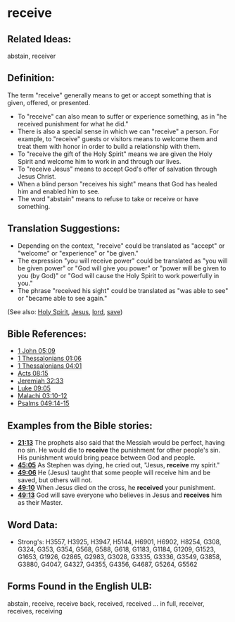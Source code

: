# receive

## Related Ideas:

abstain, receiver

## Definition:

The term "receive" generally means to get or accept something that is given, offered, or presented.

* To "receive" can also mean to suffer or experience something, as in "he received punishment for what he did."
* There is also a special sense in which we can "receive" a person. For example, to "receive" guests or visitors means to welcome them and treat them with honor in order to build a relationship with them.
* To "receive the gift of the Holy Spirit" means we are given the Holy Spirit and welcome him to work in and through our lives.
* To "receive Jesus" means to accept God's offer of salvation through Jesus Christ.
* When a blind person "receives his sight" means that God has healed him and enabled him to see.
* The word "abstain" means to refuse to take or receive or have something.

## Translation Suggestions:

* Depending on the context, "receive" could be translated as "accept" or "welcome" or "experience" or "be given."
* The expression "you will receive power" could be translated as "you will be given power" or "God will give you power" or "power will be given to you (by God)" or "God will cause the Holy Spirit to work powerfully in you."
* The phrase "received his sight" could be translated as "was able to see" or "became able to see again."

(See also: [Holy Spirit](../kt/holyspirit.md), [Jesus](../kt/jesus.md), [lord](../kt/lord.md), [save](../kt/save.md))

## Bible References:

* [1 John 05:09](rc://en/tn/help/1jn/05/09)
* [1 Thessalonians 01:06](rc://en/tn/help/1th/01/06)
* [1 Thessalonians 04:01](rc://en/tn/help/1th/04/01)
* [Acts 08:15](rc://en/tn/help/act/08/15)
* [Jeremiah 32:33](rc://en/tn/help/jer/32/33)
* [Luke 09:05](rc://en/tn/help/luk/09/05)
* [Malachi 03:10-12](rc://en/tn/help/mal/03/10)
* [Psalms 049:14-15](rc://en/tn/help/psa/049/014)

## Examples from the Bible stories:

* __[21:13](rc://en/tn/help/obs/21/13)__ The prophets also said that the Messiah would be perfect, having no sin. He would die to __receive__ the punishment for other people's sin. His punishment would bring peace between God and people.
* __[45:05](rc://en/tn/help/obs/45/05)__ As Stephen was dying, he cried out, "Jesus, __receive__ my spirit."
* __[49:06](rc://en/tn/help/obs/49/06)__ He (Jesus) taught that some people will receive him and be saved, but others will not.
* __[49:10](rc://en/tn/help/obs/49/10)__ When Jesus died on the cross, he __received__ your punishment.
* __[49:13](rc://en/tn/help/obs/49/13)__ God will save everyone who believes in Jesus and __receives__ him as their Master.

## Word Data:

* Strong's: H3557, H3925, H3947, H5144, H6901, H6902, H8254, G308, G324, G353, G354, G568, G588, G618, G1183, G1184, G1209, G1523, G1653, G1926, G2865, G2983, G3028, G3335, G3336, G3549, G3858, G3880, G4047, G4327, G4355, G4356, G4687, G5264, G5562

## Forms Found in the English ULB:

abstain, receive, receive back, received, received ... in full, receiver, receives, receiving
